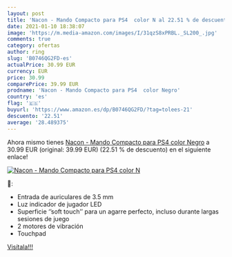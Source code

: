 ```yaml
---
layout: post
title: 'Nacon - Mando Compacto para PS4  color N al 22.51 % de descuento'
date: 2021-01-10 18:38:07
image: 'https://m.media-amazon.com/images/I/31qzS8xPRBL._SL200_.jpg'
comments: true
category: ofertas
author: ring
slug: 'B0746QG2FD-es'
actualPrice: 30.99 EUR
currency: EUR
price: 30.99
comparePrice: 39.99 EUR
prodname: 'Nacon - Mando Compacto para PS4  color Negro'
country: 'es'
flag: '🇪🇸'
buyurl: 'https://www.amazon.es/dp/B0746QG2FD/?tag=tolees-21'
descuento: '22.51'
average: '28.489375'
---
```


Ahora mismo tienes [Nacon - Mando Compacto para PS4  color Negro](https://www.amazon.es/dp/B0746QG2FD/?tag=tolees-21) a 30.99 EUR (original: 39.99 EUR) (22.51 %  de descuento) en el siguiente enlace!

[![Nacon - Mando Compacto para PS4  color N](https://m.media-amazon.com/images/I/31qzS8xPRBL._SL200_.jpg)](https://www.amazon.es/dp/B0746QG2FD/?tag=tolees-21)

🔎:

- Entrada de auriculares de 3.5 mm
- Luz indicador de jugador LED
- Superficie ‘’soft touch’’ para un agarre perfecto, incluso durante largas sesiones de juego
- 2 motores de vibración
- Touchpad

[Visítala!!!](https://www.amazon.es/dp/B0746QG2FD/?tag=tolees-21)
